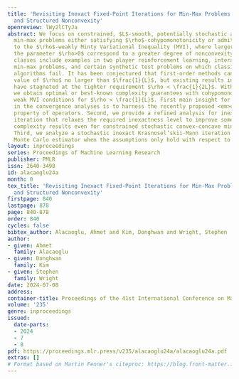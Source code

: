 ```yaml
---
title: 'Revisiting Inexact Fixed-Point Iterations for Min-Max Problems: Stochasticity
  and Structured Nonconvexity'
openreview: lWy2lCTyJa
abstract: We focus on constrained, $L$-smooth, potentially stochastic and nonconvex-nonconcave
  min-max problems either satisfying $\rho$-cohypomonotonicity or admitting a solution
  to the $\rho$-weakly Minty Variational Inequality (MVI), where larger values of
  the parameter $\rho>0$ correspond to a greater degree of nonconvexity. These problem
  classes include examples in two player reinforcement learning, interaction dominant
  min-max problems, and certain synthetic test problems on which classical min-max
  algorithms fail. It has been conjectured that first-order methods can tolerate a
  value of $\rho$ no larger than $\frac{1}{L}$, but existing results in the literature
  have stagnated at the tighter requirement $\rho < \frac{1}{2L}$. With a simple argument,
  we obtain optimal or best-known complexity guarantees with cohypomonotonicity or
  weak MVI conditions for $\rho < \frac{1}{L}$. First main insight for the improvements
  in the convergence analyses is to harness the recently proposed <em>conic nonexpansiveness</em>
  property of operators. Second, we provide a refined analysis for inexact Halpern
  iteration that relaxes the required inexactness level to improve some state-of-the-art
  complexity results even for constrained stochastic convex-concave min-max problems.
  Third, we analyze a stochastic inexact Krasnosel’skii-Mann iteration with a multilevel
  Monte Carlo estimator when the assumptions only hold with respect to a solution.
layout: inproceedings
series: Proceedings of Machine Learning Research
publisher: PMLR
issn: 2640-3498
id: alacaoglu24a
month: 0
tex_title: 'Revisiting Inexact Fixed-Point Iterations for Min-Max Problems: Stochasticity
  and Structured Nonconvexity'
firstpage: 840
lastpage: 878
page: 840-878
order: 840
cycles: false
bibtex_author: Alacaoglu, Ahmet and Kim, Donghwan and Wright, Stephen
author:
- given: Ahmet
  family: Alacaoglu
- given: Donghwan
  family: Kim
- given: Stephen
  family: Wright
date: 2024-07-08
address:
container-title: Proceedings of the 41st International Conference on Machine Learning
volume: '235'
genre: inproceedings
issued:
  date-parts:
  - 2024
  - 7
  - 8
pdf: https://proceedings.mlr.press/v235/alacaoglu24a/alacaoglu24a.pdf
extras: []
# Format based on Martin Fenner's citeproc: https://blog.front-matter.io/posts/citeproc-yaml-for-bibliographies/
---
```

